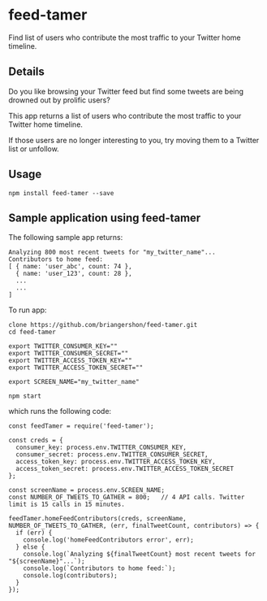 feed-tamer
==========

Find list of users who contribute the most traffic to your Twitter home timeline.

## Details

Do you like browsing your Twitter feed but find some tweets are being drowned out by prolific users?

This app returns a list of users who contribute the most traffic to your Twitter home timeline.

If those users are no longer interesting to you, try moving them to a Twitter list or unfollow.

## Usage

    npm install feed-tamer --save

## Sample application using feed-tamer

The following sample app returns:

```
Analyzing 800 most recent tweets for "my_twitter_name"...
Contributors to home feed:
[ { name: 'user_abc', count: 74 },
  { name: 'user_123', count: 28 },
  ...
  ...
]
```

To run app:

    clone https://github.com/briangershon/feed-tamer.git
    cd feed-tamer

```
export TWITTER_CONSUMER_KEY=""
export TWITTER_CONSUMER_SECRET=""
export TWITTER_ACCESS_TOKEN_KEY=""
export TWITTER_ACCESS_TOKEN_SECRET=""

export SCREEN_NAME="my_twitter_name"
```

```
npm start
```

which runs the following code:

```
const feedTamer = require('feed-tamer');

const creds = {
  consumer_key: process.env.TWITTER_CONSUMER_KEY,
  consumer_secret: process.env.TWITTER_CONSUMER_SECRET,
  access_token_key: process.env.TWITTER_ACCESS_TOKEN_KEY,
  access_token_secret: process.env.TWITTER_ACCESS_TOKEN_SECRET
};

const screenName = process.env.SCREEN_NAME;
const NUMBER_OF_TWEETS_TO_GATHER = 800;   // 4 API calls. Twitter limit is 15 calls in 15 minutes.

feedTamer.homeFeedContributors(creds, screenName, NUMBER_OF_TWEETS_TO_GATHER, (err, finalTweetCount, contributors) => {
  if (err) {
    console.log('homeFeedContributors error', err);
  } else {
    console.log(`Analyzing ${finalTweetCount} most recent tweets for "${screenName}"...`);
    console.log(`Contributors to home feed:`);
    console.log(contributors);
  }
});
```
